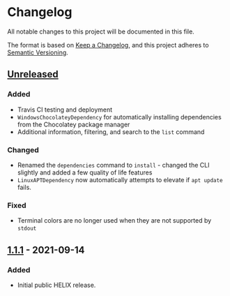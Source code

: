 # Changelog
All notable changes to this project will be documented in this file.

The format is based on [Keep a Changelog](https://keepachangelog.com/en/1.0.0/),
and this project adheres to [Semantic Versioning](https://semver.org/spec/v2.0.0.html).

## [Unreleased]
### Added
- Travis CI testing and deployment
- `WindowsChocolateyDependency` for automatically installing dependencies from
  the Chocolatey package manager
- Additional information, filtering, and search to the `list` command

### Changed
- Renamed the `dependencies` command to `install` - changed the CLI slightly
  and added a few quality of life features
- `LinuxAPTDependency` now automatically attempts to elevate if `apt update`
  fails.

### Fixed
- Terminal colors are no longer used when they are not supported by `stdout`

## [1.1.1] - 2021-09-14
### Added
- Initial public HELIX release.

[Unreleased]: https://github.com/helix-datasets/helix/compare/v1.1.1...HEAD
[1.1.1]: https://github.com/helix-datasets/helix/releases/tag/v1.1.1
